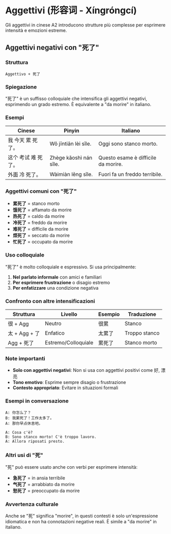 # Aggettivi (形容词 - Xíngróngcí)

Gli aggettivi in cinese A2 introducono strutture più complesse per esprimere intensità e emozioni estreme.

## Aggettivi negativi con "死了"

### Struttura

```
Aggettivo + 死了
```

### Spiegazione

"死了" è un suffisso colloquiale che intensifica gli aggettivi negativi, esprimendo un grado estremo. È equivalente a "da morire" in italiano.

### Esempi

| Cinese | Pinyin | Italiano |
|--------|--------|----------|
| 我 今天 累 死了。 | Wǒ jīntiān lèi sǐle. | Oggi sono stanco morto. |
| 这个 考试 难 死了。 | Zhège kǎoshì nán sǐle. | Questo esame è difficile da morire. |
| 外面 冷 死了。 | Wàimiàn lěng sǐle. | Fuori fa un freddo terribile. |

### Aggettivi comuni con "死了"

- **累死了** = stanco morto
- **饿死了** = affamato da morire
- **热死了** = caldo da morire
- **冷死了** = freddo da morire
- **难死了** = difficile da morire
- **烦死了** = seccato da morire
- **忙死了** = occupato da morire

### Uso colloquiale

"死了" è molto colloquiale e espressivo. Si usa principalmente:

1. **Nel parlato informale** con amici e familiari
2. **Per esprimere frustrazione** o disagio estremo
3. **Per enfatizzare** una condizione negativa

### Confronto con altre intensificazioni

| Struttura | Livello | Esempio | Traduzione |
|-----------|---------|---------|-------------|
| 很 + Agg | Neutro | 很累 | Stanco |
| 太 + Agg + 了 | Enfatico | 太累了 | Troppo stanco |
| Agg + 死了 | Estremo/Colloquiale | 累死了 | Stanco morto |

### Note importanti

- **Solo con aggettivi negativi**: Non si usa con aggettivi positivi come 好, 漂亮
- **Tono emotivo**: Esprime sempre disagio o frustrazione
- **Contesto appropriato**: Evitare in situazioni formali

### Esempi in conversazione

```
A: 你怎么了？
B: 我累死了！工作太多了。
A: 那你早点休息吧。

A: Cosa c'è?
B: Sono stanco morto! C'è troppo lavoro.
A: Allora riposati presto.
```

### Altri usi di "死"

"死" può essere usato anche con verbi per esprimere intensità:

- **急死了** = in ansia terribile
- **气死了** = arrabbiato da morire
- **愁死了** = preoccupato da morire

### Avvertenza culturale

Anche se "死" significa "morire", in questi contesti è solo un'espressione idiomatica e non ha connotazioni negative reali. È simile a "da morire" in italiano.
